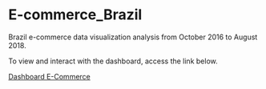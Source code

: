 # E-commerce_Brazil
Brazil e-commerce data visualization analysis from October 2016 to August 2018.

To view and interact with the dashboard, access the link below.
<div>
<a href="https://www.encurtador.com.br/ixFIP"> Dashboard E-Commerce </a>
</div>
